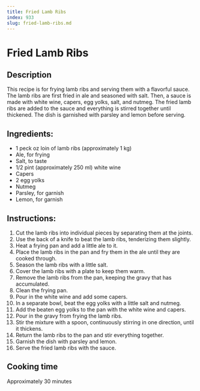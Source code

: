 ```yaml
---
title: Fried Lamb Ribs
index: 933
slug: fried-lamb-ribs.md
---
```


# Fried Lamb Ribs

## Description
This recipe is for frying lamb ribs and serving them with a flavorful sauce. The lamb ribs are first fried in ale and seasoned with salt. Then, a sauce is made with white wine, capers, egg yolks, salt, and nutmeg. The fried lamb ribs are added to the sauce and everything is stirred together until thickened. The dish is garnished with parsley and lemon before serving.

## Ingredients:
- 1 peck oz loin of lamb ribs (approximately 1 kg)
- Ale, for frying
- Salt, to taste
- 1/2 pint (approximately 250 ml) white wine
- Capers
- 2 egg yolks
- Nutmeg
- Parsley, for garnish
- Lemon, for garnish

## Instructions:
1. Cut the lamb ribs into individual pieces by separating them at the joints.
2. Use the back of a knife to beat the lamb ribs, tenderizing them slightly.
3. Heat a frying pan and add a little ale to it.
4. Place the lamb ribs in the pan and fry them in the ale until they are cooked through.
5. Season the lamb ribs with a little salt.
6. Cover the lamb ribs with a plate to keep them warm.
7. Remove the lamb ribs from the pan, keeping the gravy that has accumulated.
8. Clean the frying pan.
9. Pour in the white wine and add some capers.
10. In a separate bowl, beat the egg yolks with a little salt and nutmeg.
11. Add the beaten egg yolks to the pan with the white wine and capers.
12. Pour in the gravy from frying the lamb ribs.
13. Stir the mixture with a spoon, continuously stirring in one direction, until it thickens.
14. Return the lamb ribs to the pan and stir everything together.
15. Garnish the dish with parsley and lemon.
16. Serve the fried lamb ribs with the sauce.

## Cooking time
Approximately 30 minutes